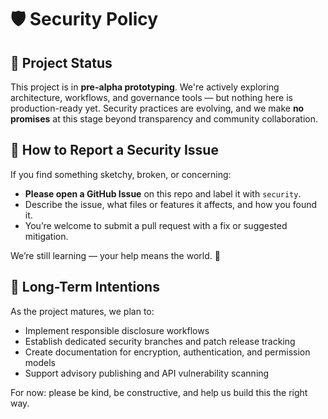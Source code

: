 # 🛡 Security Policy

## 🚧 Project Status

This project is in **pre-alpha prototyping**. We're actively exploring architecture, workflows, and governance tools — but nothing here is production-ready yet. Security practices are evolving, and we make **no promises** at this stage beyond transparency and community collaboration.

## 👥 How to Report a Security Issue

If you find something sketchy, broken, or concerning:

- **Please open a GitHub Issue** on this repo and label it with `security`.
- Describe the issue, what files or features it affects, and how you found it.
- You’re welcome to submit a pull request with a fix or suggested mitigation.

We’re still learning — your help means the world. 🙏

## 🔐 Long-Term Intentions

As the project matures, we plan to:

- Implement responsible disclosure workflows
- Establish dedicated security branches and patch release tracking
- Create documentation for encryption, authentication, and permission models
- Support advisory publishing and API vulnerability scanning

For now: please be kind, be constructive, and help us build this the right way.

